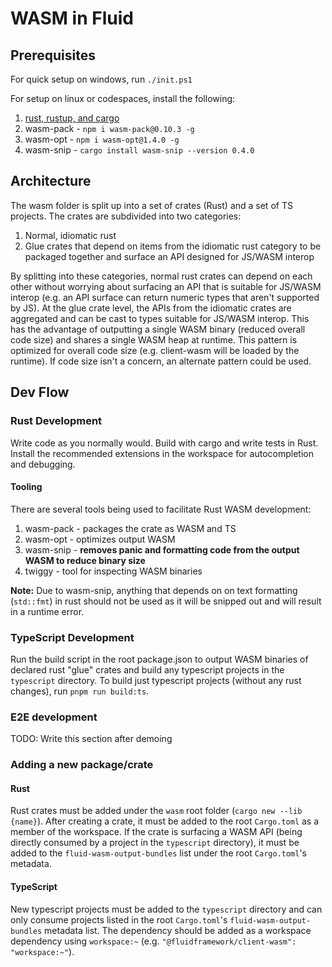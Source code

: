 # WASM in Fluid

## Prerequisites

For quick setup on windows, run `./init.ps1`

For setup on linux or codespaces, install the following:

1. [rust, rustup, and cargo](https://www.rust-lang.org/tools/install)
1. wasm-pack - `npm i wasm-pack@0.10.3 -g`
1. wasm-opt - `npm i wasm-opt@1.4.0 -g`
1. wasm-snip - `cargo install wasm-snip --version 0.4.0`

## Architecture

The wasm folder is split up into a set of crates (Rust) and a set of TS projects.
The crates are subdivided into two categories:

1. Normal, idiomatic rust
2. Glue crates that depend on items from the idiomatic rust category to be packaged together and surface an API designed for JS/WASM interop

By splitting into these categories, normal rust crates can depend on each other without worrying about surfacing an API that is suitable for JS/WASM interop (e.g. an API surface can return numeric types that aren't supported by JS).
At the glue crate level, the APIs from the idiomatic crates are aggregated and can be cast to types suitable for JS/WASM interop.
This has the advantage of outputting a single WASM binary (reduced overall code size) and shares a single WASM heap at runtime.
This pattern is optimized for overall code size (e.g. client-wasm will be loaded by the runtime).
If code size isn't a concern, an alternate pattern could be used.

## Dev Flow

### Rust Development

Write code as you normally would.
Build with cargo and write tests in Rust.
Install the recommended extensions in the workspace for autocompletion and debugging.

#### Tooling

There are several tools being used to facilitate Rust WASM development:

1. wasm-pack - packages the crate as WASM and TS
2. wasm-opt - optimizes output WASM
3. wasm-snip - **removes panic and formatting code from the output WASM to reduce binary size**
4. twiggy - tool for inspecting WASM binaries

**Note:** Due to wasm-snip, anything that depends on on text formatting (`std::fmt`) in rust should not be used as it will be snipped out and will result in a runtime error.

### TypeScript Development

Run the build script in the root package.json to output WASM binaries of declared rust "glue" crates and build any typescript projects in the `typescript` directory.
To build just typescript projects (without any rust changes), run `pnpm run build:ts`.

### E2E development

TODO: Write this section after demoing

### Adding a new package/crate

#### Rust

Rust crates must be added under the `wasm` root folder (`cargo new --lib {name}`).
After creating a crate, it must be added to the root `Cargo.toml` as a member of the workspace.
If the crate is surfacing a WASM API (being directly consumed by a project in the `typescript` directory), it must be added to the `fluid-wasm-output-bundles` list under the root `Cargo.toml`'s metadata.

#### TypeScript

New typescript projects must be added to the `typescript` directory and can only consume projects listed in the root `Cargo.toml`'s `fluid-wasm-output-bundles` metadata list.
The dependency should be added as a workspace dependency using `workspace:~` (e.g. `"@fluidframework/client-wasm": "workspace:~"`).
